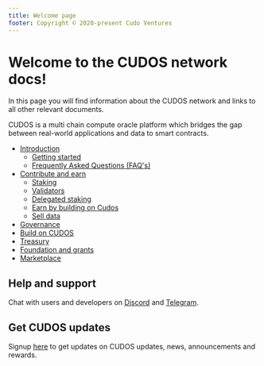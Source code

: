 ```yaml
---
title: Welcome page
footer: Copyright © 2020-present Cudo Ventures
---
```


# Welcome to the CUDOS network docs!

In this page you will find information about the CUDOS network and links to all other relevant documents.

CUDOS is a multi chain compute oracle platform which bridges the gap between real-world applications and data to smart contracts.

- [Introduction](/introduction)
  - [Getting started](/introduction/getting-started)
  - [Frequently Asked Questions (FAQ's)](/introduction/faqs)
- [Contribute and earn](/contribute-and-earn)
  - [Staking](/contribute-and-earn/staking)
  - [Validators](/contribute-and-earn/validators)
  - [Delegated staking](/contribute-and-earn/delegated-staking)
  - [Earn by building on Cudos](/contribute-and-earn/earn-cudos)
  - [Sell data](/contribute-and-earn/sell-data)
- [Governance](/governance)
- [Build on CUDOS](/build)
- [Treasury](/treasury)
- [Foundation and grants](/foundation-and-grants)
- [Marketplace](/marketplace)

## Help and support

Chat with users and developers on [Discord](https://discord.com/invite/SdStBEu) and [Telegram](https://t.me/cudostelegram).

## Get CUDOS updates

Signup [here](https://www.cudos.org/#contact-us) to get updates on CUDOS updates, news, announcements and rewards.